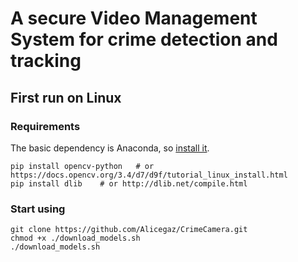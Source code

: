 # A secure Video Management System for crime detection and tracking
## First run on Linux
### Requirements
The basic dependency is Anaconda, so [install it](https://www.anaconda.com/download/).
```
pip install opencv-python   # or https://docs.opencv.org/3.4/d7/d9f/tutorial_linux_install.html
pip install dlib    # or http://dlib.net/compile.html
```
### Start using
```
git clone https://github.com/Alicegaz/CrimeCamera.git
chmod +x ./download_models.sh
./download_models.sh
```
